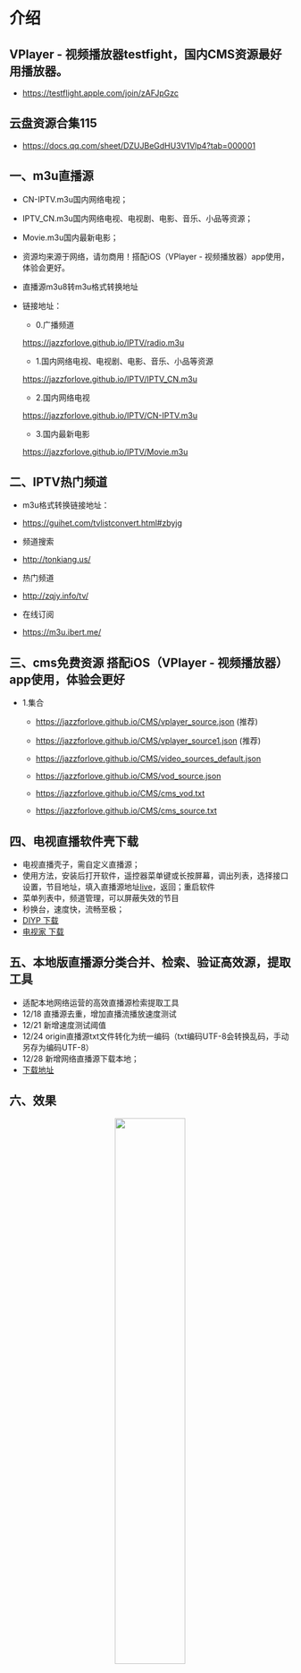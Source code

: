 # 介绍
## VPlayer - 视频播放器testfight，国内CMS资源最好用播放器。
- https://testflight.apple.com/join/zAFJpGzc
## 云盘资源合集115
- https://docs.qq.com/sheet/DZUJBeGdHU3V1Vlp4?tab=000001
## 一、m3u直播源
- CN-IPTV.m3u国内网络电视；
- IPTV_CN.m3u国内网络电视、电视剧、电影、音乐、小品等资源；
- Movie.m3u国内最新电影；
- 资源均来源于网络，请勿商用！搭配iOS（VPlayer - 视频播放器）app使用，体验会更好。

- 直播源m3u8转m3u格式转换地址

- 链接地址：
  - 0.广播频道

  https://jazzforlove.github.io/IPTV/radio.m3u
  
  - 1.国内网络电视、电视剧、电影、音乐、小品等资源
    
  https://jazzforlove.github.io/IPTV/IPTV_CN.m3u
  
  - 2.国内网络电视
    
  https://jazzforlove.github.io/IPTV/CN-IPTV.m3u

  - 3.国内最新电影
    
  https://jazzforlove.github.io/IPTV/Movie.m3u

## 二、IPTV热门频道
  - m3u格式转换链接地址：
  * https://guihet.com/tvlistconvert.html#zbyjg
  - 频道搜索
  * http://tonkiang.us/
  - 热门频道
  * http://zqjy.info/tv/
  - 在线订阅
  * https://m3u.ibert.me/

## 三、cms免费资源 搭配iOS（VPlayer - 视频播放器）app使用，体验会更好
- 1.集合
  * https://jazzforlove.github.io/CMS/vplayer_source.json (推荐)

  * https://jazzforlove.github.io/CMS/vplayer_source1.json (推荐)
  
  * https://jazzforlove.github.io/CMS/video_sources_default.json
  
  * https://jazzforlove.github.io/CMS/vod_source.json

  * https://jazzforlove.github.io/CMS/cms_vod.txt

  * https://jazzforlove.github.io/CMS/cms_source.txt
    
## 四、电视直播软件壳下载
* 电视直播壳子，需自定义直播源；
* 使用方法，安装后打开软件，遥控器菜单键或长按屏幕，调出列表，选择接口设置，节目地址，填入直播源地址[live](https://mirror.ghproxy.com/raw.githubusercontent.com/Supprise0901/TVBox_live/main/live.txt)，返回；重启软件
* 菜单列表中，频道管理，可以屏蔽失效的节目
* 秒换台，速度快，流畅至极；
*  [DIYP 下载](https://mirror.ghproxy.com/raw.githubusercontent.com/Supprise0901/TVBox_live/main/local_find/DIYP.apk)
*  [电视家 下载](https://mirror.ghproxy.com/raw.githubusercontent.com/Supprise0901/TVBox_live/main/local_find/电视家.apk)

## 五、本地版直播源分类合并、检索、验证高效源，提取工具

* 适配本地网络运营的高效直播源检索提取工具
* 12/18 直播源去重，增加直播流播放速度测试 
* 12/21 新增速度测试阈值
* 12/24 origin直播源txt文件转化为统一编码（txt编码UTF-8会转换乱码，手动另存为编码UTF-8）
* 12/28 新增网络直播源下载本地；
* [下载地址](https://mirror.ghproxy.com/raw.githubusercontent.com/Supprise0901/TVBox_live/main/local_find/find_source.rar)
  
## 六、效果
<p align="center">
<img src="https://github.com/jazzforlove/jazzforlove.github.io/blob/main/imgs/show.gif" width="50%,height="50%">
</p>

## 七、添加QQ群相互交流
<p align="center">
<img src="https://jazzforlove.github.io/imgs/794BF61EFA11C9C88B474F8F792B8FAE.png" width="50%",height="50%">
</p>
